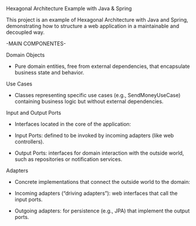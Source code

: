 Hexagonal Architecture Example with Java & Spring

This project is an example of Hexagonal Architecture with Java and Spring, demonstrating how to structure a web application in a maintainable and decoupled way.

-MAIN COMPONENTES-

Domain Objects
- Pure domain entities, free from external dependencies, that encapsulate business state and behavior.

Use Cases
- Classes representing specific use cases (e.g., SendMoneyUseCase) containing business logic but without external dependencies.

Input and Output Ports
- Interfaces located in the core of the application:

- Input Ports: defined to be invoked by incoming adapters (like web controllers).

- Output Ports: interfaces for domain interaction with the outside world, such as repositories or notification services.

Adapters
- Concrete implementations that connect the outside world to the domain:

- Incoming adapters (“driving adapters”): web interfaces that call the input ports.

- Outgoing adapters: for persistence (e.g., JPA) that implement the output ports.
